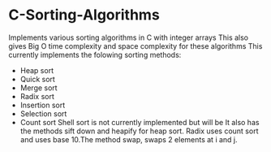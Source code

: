 # C-Sorting-Algorithms
Implements various sorting algorithms in C with integer arrays
This also gives Big O time complexity and space complexity for these algorithms
This currently implements the folowing sorting methods:
+ Heap sort
+ Quick sort
+ Merge sort
+ Radix sort
+ Insertion sort
+ Selection sort
+ Count sort
Shell sort is not currently implemented but will be 
It also has the methods sift down and heapify for heap sort. 
Radix uses count sort and uses base 10.The method swap, swaps 2 elements at i and j.

